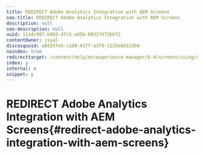 ```yaml
---
title: REDIRECT Adobe Analytics Integration with AEM Screens
seo-title: REDIRECT Adobe Analytics Integration with AEM Screens
description: null
seo-description: null
uuid: 11a4c907-b983-47c5-a05b-00327d73bbf2
contentOwner: jsyal
discoiquuid: a6025feb-c1d9-437f-a3f9-1225e8d323b9
noindex: true
redirecttarget: /content/help/en/experience-manager/6-4/screens/using/adobe-analytics-integration-aem-screens
index: y
internal: n
snippet: y
---
```


# REDIRECT Adobe Analytics Integration with AEM Screens{#redirect-adobe-analytics-integration-with-aem-screens}

